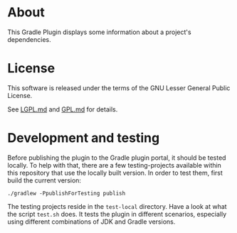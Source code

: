 # About

This Gradle Plugin displays some information about a project's dependencies.

# License

This software is released under the terms of the GNU Lesser General Public
License.

See  [LGPL.md](LGPL.md) and [GPL.md](GPL.md) for details.

# Development and testing

Before publishing the plugin to the Gradle plugin portal, it should be tested
locally. To help with that, there are a few testing-projects available within
this repository that use the locally built version. In order to test them, first
build the current version:

    ./gradlew -PpublishForTesting publish

The testing projects reside in the `test-local` directory. Have a look at what
the script `test.sh` does. It tests the plugin in different scenarios,
especially using different combinations of JDK and Gradle versions.
